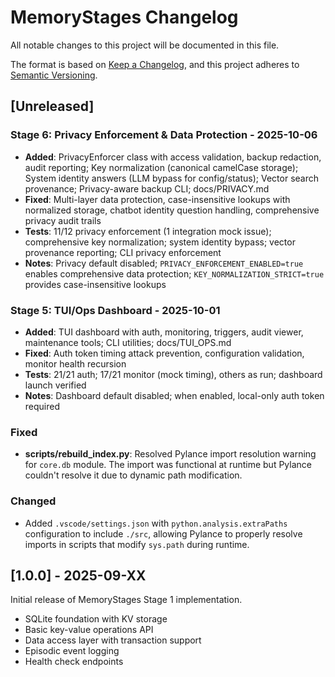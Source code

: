 # MemoryStages Changelog

All notable changes to this project will be documented in this file.

The format is based on [Keep a Changelog](https://keepachangelog.com/en/1.0.0/),
and this project adheres to [Semantic Versioning](https://semver.org/spec/v2.0.0.html).

## [Unreleased]

### Stage 6: Privacy Enforcement & Data Protection - 2025-10-06
- **Added**: PrivacyEnforcer class with access validation, backup redaction, audit reporting; Key normalization (canonical camelCase storage); System identity answers (LLM bypass for config/status); Vector search provenance; Privacy-aware backup CLI; docs/PRIVACY.md
- **Fixed**: Multi-layer data protection, case-insensitive lookups with normalized storage, chatbot identity question handling, comprehensive privacy audit trails
- **Tests**: 11/12 privacy enforcement (1 integration mock issue); comprehensive key normalization; system identity bypass; vector provenance reporting; CLI privacy enforcement
- **Notes**: Privacy default disabled; `PRIVACY_ENFORCEMENT_ENABLED=true` enables comprehensive data protection; `KEY_NORMALIZATION_STRICT=true` provides case-insensitive lookups

### Stage 5: TUI/Ops Dashboard - 2025-10-01
- **Added**: TUI dashboard with auth, monitoring, triggers, audit viewer, maintenance tools; CLI utilities; docs/TUI_OPS.md
- **Fixed**: Auth token timing attack prevention, configuration validation, monitor health recursion
- **Tests**: 21/21 auth; 17/21 monitor (mock timing), others as run; dashboard launch verified
- **Notes**: Dashboard default disabled; when enabled, local-only auth token required

### Fixed
- **scripts/rebuild_index.py**: Resolved Pylance import resolution warning for `core.db` module. The import was functional at runtime but Pylance couldn't resolve it due to dynamic path modification.

### Changed
- Added `.vscode/settings.json` with `python.analysis.extraPaths` configuration to include `./src`, allowing Pylance to properly resolve imports in scripts that modify `sys.path` during runtime.

## [1.0.0] - 2025-09-XX

Initial release of MemoryStages Stage 1 implementation.
- SQLite foundation with KV storage
- Basic key-value operations API
- Data access layer with transaction support
- Episodic event logging
- Health check endpoints
